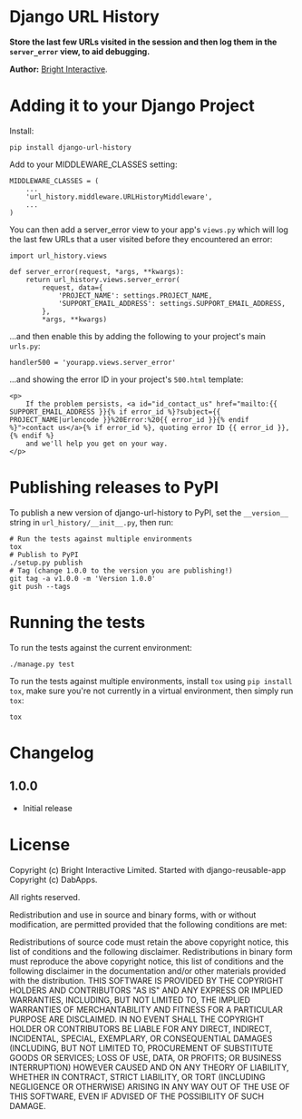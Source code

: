 Django URL History
==================

**Store the last few URLs visited in the session and then log them in the `server_error` view, to aid debugging.**

**Author:** [Bright Interactive][1].


Adding it to your Django Project
================================

Install:

    pip install django-url-history

Add to your MIDDLEWARE_CLASSES setting:

    MIDDLEWARE_CLASSES = (
        ...
        'url_history.middleware.URLHistoryMiddleware',
        ...
    )

You can then add a server_error view to your app's `views.py` which will log the last few URLs that a user visited before they encountered an error:

    import url_history.views
    
    def server_error(request, *args, **kwargs):
        return url_history.views.server_error(
            request, data={
                'PROJECT_NAME': settings.PROJECT_NAME,
                'SUPPORT_EMAIL_ADDRESS': settings.SUPPORT_EMAIL_ADDRESS,
            },
            *args, **kwargs)

...and then enable this by adding the following to your project's main `urls.py`:

    handler500 = 'yourapp.views.server_error'
    
...and showing the error ID in your project's `500.html` template:

    <p>
        If the problem persists, <a id="id_contact_us" href="mailto:{{ SUPPORT_EMAIL_ADDRESS }}{% if error_id %}?subject={{ PROJECT_NAME|urlencode }}%20Error:%20{{ error_id }}{% endif %}">contact us</a>{% if error_id %}, quoting error ID {{ error_id }},{% endif %}
        and we'll help you get on your way.
    </p>


Publishing releases to PyPI
===========================

To publish a new version of django-url-history to PyPI, set the `__version__` 
string in `url_history/__init__.py`, then run:

    # Run the tests against multiple environments
    tox
	# Publish to PyPI
    ./setup.py publish
	# Tag (change 1.0.0 to the version you are publishing!)
	git tag -a v1.0.0 -m 'Version 1.0.0'
	git push --tags


Running the tests
=================

To run the tests against the current environment:

    ./manage.py test

To run the tests against multiple environments, install `tox` using
`pip install tox`, make sure you're not currently in a virtual environment,
then simply run `tox`:

    tox


Changelog
=========

1.0.0
-----

* Initial release


License
=======

Copyright (c) Bright Interactive Limited.
Started with django-reusable-app Copyright (c) DabApps.

All rights reserved.

Redistribution and use in source and binary forms, with or without 
modification, are permitted provided that the following conditions are met:

Redistributions of source code must retain the above copyright notice, this 
list of conditions and the following disclaimer.
Redistributions in binary form must reproduce the above copyright notice, this 
list of conditions and the following disclaimer in the documentation and/or 
other materials provided with the distribution.
THIS SOFTWARE IS PROVIDED BY THE COPYRIGHT HOLDERS AND CONTRIBUTORS "AS IS" AND 
ANY EXPRESS OR IMPLIED WARRANTIES, INCLUDING, BUT NOT LIMITED TO, THE IMPLIED 
WARRANTIES OF MERCHANTABILITY AND FITNESS FOR A PARTICULAR PURPOSE ARE 
DISCLAIMED. IN NO EVENT SHALL THE COPYRIGHT HOLDER OR CONTRIBUTORS BE LIABLE 
FOR ANY DIRECT, INDIRECT, INCIDENTAL, SPECIAL, EXEMPLARY, OR CONSEQUENTIAL 
DAMAGES (INCLUDING, BUT NOT LIMITED TO, PROCUREMENT OF SUBSTITUTE GOODS OR 
SERVICES; LOSS OF USE, DATA, OR PROFITS; OR BUSINESS INTERRUPTION) HOWEVER 
CAUSED AND ON ANY THEORY OF LIABILITY, WHETHER IN CONTRACT, STRICT LIABILITY, 
OR TORT (INCLUDING NEGLIGENCE OR OTHERWISE) ARISING IN ANY WAY OUT OF THE USE 
OF THIS SOFTWARE, EVEN IF ADVISED OF THE POSSIBILITY OF SUCH DAMAGE.

[1]: http://www.bright-interactive.com/
